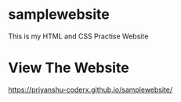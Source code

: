 # samplewebsite
This is my HTML and CSS Practise Website
# View The Website
https://priyanshu-coderx.github.io/samplewebsite/
